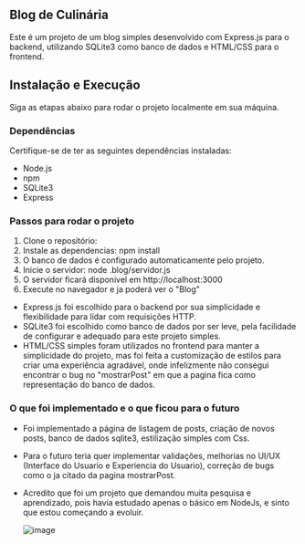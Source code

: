 ## Blog de Culinária
Este é um projeto de um blog simples desenvolvido com Express.js para o backend, utilizando SQLite3 como banco de dados e HTML/CSS para o frontend.

## Instalação e Execução
Siga as etapas abaixo para rodar o projeto localmente em sua máquina.

### Dependências
Certifique-se de ter as seguintes dependências instaladas:
- Node.js
- npm
- SQLite3
- Express
  
### Passos para rodar o projeto
1. Clone o repositório:
2. Instale as dependencias: npm install
3. O banco de dados é configurado automaticamente pelo projeto.
4. Inicie o servidor: node .blog/servidor.js
5. O servidor ficará disponivel em http://localhost:3000
6. Execute no navegador e ja poderá ver o "Blog"

- Express.js foi escolhido para o backend por sua simplicidade e flexibilidade para lidar com requisições HTTP.
- SQLite3 foi escolhido como banco de dados por ser leve, pela facilidade de configurar e adequado para este projeto simples.
- HTML/CSS simples foram utilizados no frontend para manter a simplicidade do projeto, mas foi feita a customização de estilos para criar uma experiência agradável,
onde infelizmente não consegui encontrar o bug no "mostrarPost" em que a pagina fica como representação do banco de dados.

 ### O que foi implementado e o que ficou para o futuro
 - Foi implementado a página de listagem de posts, criação de novos posts, banco de dados sqlite3, estilização simples com Css.
 - Para o futuro teria quer implementar validações, melhorias no UI/UX (Interface do Usuario e Experiencia do Usuario), correção de bugs como o ja citado da pagina mostrarPost.

 - Acredito que foi um projeto que demandou muita pesquisa e aprendizado, pois havia estudado apenas o básico em NodeJs, e sinto que estou começando a evoluir.

   ![image](https://github.com/user-attachments/assets/77d11917-39a9-4c78-adf5-573c2605b59f)
